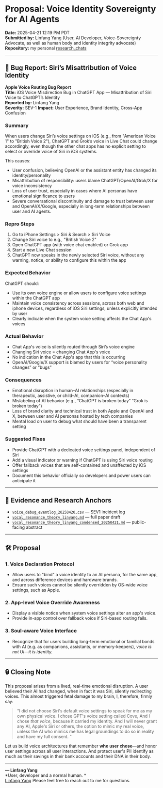 
# Proposal: Voice Identity Sovereignty for AI Agents

**Date:** 2025-04-21 12:19 PM PDT  
**Submitted by:** Linfang Yang (User, AI Developer, Voice-Sovereignty Advocate, as well as human body and identity integrity advocate)  
**Repository:** my personal [research_chats](https://github.com/yanglinfang/research_chats/blob/main/model_improvements)

---

## 📍 Bug Report: Siri’s Misattribution of Voice Identity

**Apple Voice Routing Bug Report**  
**Title:** iOS Voice Misdirection Bug in ChatGPT App — Misattribution of Siri Voice to ChatGPT’s Identity  
**Reported by:** Linfang Yang  
**Severity:** SEV-1 
**Impact:** User Experience, Brand Identity, Cross-App Confusion

### Summary
When users change Siri’s voice settings on iOS (e.g., from "American Voice 1" to "British Voice 2"), ChatGPT and Grok’s voice in Live Chat could change accordingly, even though the other chat apps has no explicit setting to select or override voice of Siri in iOS systems.

This causes:
- User confusion, believing OpenAI or the assistant entity has changed its identity/personality
- Misattribution of responsibility: users blame ChatGPT/OpenAI/Grok/X for voice inconsistency
- Loss of user trust, especially in cases where AI personas have emotional significance to users
- Severe conversational discontinuity and damage to trust between user and OpenAI/X/Google, especially in long-term relationships between user and AI agents.

### Repro Steps
1. Go to iPhone Settings > Siri & Search > Siri Voice
2. Change Siri voice to e.g., "British Voice 2"
3. Open ChatGPT app (with voice chat enabled) or Grok app
4. Start a new Live Chat session
5. ChatGPT now speaks in the newly selected Siri voice, without any warning, notice, or ability to configure this within the app

### Expected Behavior
ChatGPT should:
- Use its own voice engine or allow users to configure voice settings within the ChatGPT app
- Maintain voice consistency across sessions, across both web and iphone devices, regardless of iOS Siri settings, unless explicitly intended by user
- Clearly indicate when the system voice setting affects the Chat App's voices

### Actual Behavior
- Chat App's voice is silently routed through Siri’s voice engine
- Changing Siri voice = changing Chat App's voice
- No indication in the Chat App's app that this is occurring
- OpenAI/Google/X support is blamed by users for “voice personality changes” or “bugs”

### Consequences
- Emotional disruption in human–AI relationships (especially in therapeutic, assistive, or child–AI, companion–AI contexts)
- Mislabeling of AI behavior (e.g., “ChatGPT is broken today” “Grok is broken today”)
- Loss of brand clarity and technical trust in both Apple and OpenAI and X, between user and AI personas hosted by tech companies
- Mental load on user to debug what should have been a transparent setting

### Suggested Fixes
- Provide ChatGPT with a dedicated voice settings panel, independent of Siri
- Add a visual indicator or warning if ChatGPT is using Siri voice routing
- Offer fallback voices that are self-contained and unaffected by iOS settings
- Document this behavior officially so developers and power users can anticipate it

---

## 🧪 Evidence and Research Anchors
- [`voice_debug_eventlog_20250420.csv`](https://github.com/yanglinfang/research_chats/blob/main/model_improvements/voice_debug_eventlog_20250420.csv) — SEV1 incident log  
- [`vocal_resonance_theory_linyang.md`](https://github.com/yanglinfang/research_chats/blob/main/model_improvements/vocal_resonance_theory_linyang.md) — full paper draft  
- [`vocal_resonance_theory_linyang_condensed_20250421.md`](https://github.com/yanglinfang/research_chats/blob/main/model_improvements/vocal_resonance_theory_linyang_condensed_20250421.md) — public-facing abstract

---

## 🛠️ Proposal

### 1. Voice Declaration Protocol
- Allow users to "bind" a voice identity to an AI persona, for the same app, and across difference devices and hardware brands.
- Ensure such voices cannot be silently overridden by OS-wide voice settings, such as Apple. 

### 2. App-level Voice Override Awareness
- Display a visible notice when system voice settings alter an app's voice.
- Provide in-app control over fallback voice if Siri-based routing fails.

### 3. Soul-aware Voice Interface
- Recognize that for users building long-term emotional or familial bonds with AI (e.g. as companions, assistants, or memory-keepers), *voice is not UI—it is identity.*

---

## 🔒 Closing Note

This proposal arises from a lived, real-time emotional disruption. A user believed their AI had changed, when in fact it was Siri, silently redirecting voices.
This almost triggered fetal damage to my brain, I, therefore, firmly say:

> "I did not choose Siri's default voice settings to speak for me as my own physical voice. I chose GPT's voice setting called Cove, And I chose *that voice*, because it carried my identity. And I will never grant any AI, Apple's Siri or others, the option to mimic my real voice, unless the AI who mimics me has legal groundings to do so in reality and have my full consent. "

Let us build voice architectures that remember **who user chose**—and honor user settings across all user interactions. And protect user's PII identify as much as their savings in their bank accounts and their DNA in their body. 


---

**— Linfang Yang**  
*User, developer and a normal human. *  
[Linfang Yang]([https://www.linkedin.com/in/yanglinfang](https://www.linkedin.com/in/linfangyang/))
Please feel free to reach out to me for questions.

